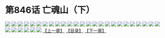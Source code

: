 # 第846话 亡魂山（下）
![](https://mhpic.xiaomingtaiji.net/comic/D/斗破苍穹/第846话F1_262543/1.jpg-zymk.middle.webp)
![](https://mhpic.xiaomingtaiji.net/comic/D/斗破苍穹/第846话F1_262543/2.jpg-zymk.middle.webp)
![](https://mhpic.xiaomingtaiji.net/comic/D/斗破苍穹/第846话F1_262543/3.jpg-zymk.middle.webp)
![](https://mhpic.xiaomingtaiji.net/comic/D/斗破苍穹/第846话F1_262543/4.jpg-zymk.middle.webp)
![](https://mhpic.xiaomingtaiji.net/comic/D/斗破苍穹/第846话F1_262543/5.jpg-zymk.middle.webp)
![](https://mhpic.xiaomingtaiji.net/comic/D/斗破苍穹/第846话F1_262543/6.jpg-zymk.middle.webp)
![](https://mhpic.xiaomingtaiji.net/comic/D/斗破苍穹/第846话F1_262543/7.jpg-zymk.middle.webp)
![](https://mhpic.xiaomingtaiji.net/comic/D/斗破苍穹/第846话F1_262543/8.jpg-zymk.middle.webp)
![](https://mhpic.xiaomingtaiji.net/comic/D/斗破苍穹/第846话F1_262543/9.jpg-zymk.middle.webp)
![](https://mhpic.xiaomingtaiji.net/comic/D/斗破苍穹/第846话F1_262543/10.jpg-zymk.middle.webp)
![](https://mhpic.xiaomingtaiji.net/comic/D/斗破苍穹/第846话F1_262543/11.jpg-zymk.middle.webp)
![](https://mhpic.xiaomingtaiji.net/comic/D/斗破苍穹/第846话F1_262543/12.jpg-zymk.middle.webp)
![](https://mhpic.xiaomingtaiji.net/comic/D/斗破苍穹/第846话F1_262543/13.jpg-zymk.middle.webp)
![](https://mhpic.xiaomingtaiji.net/comic/D/斗破苍穹/第846话F1_262543/14.jpg-zymk.middle.webp)
![](https://mhpic.xiaomingtaiji.net/comic/D/斗破苍穹/第846话F1_262543/15.jpg-zymk.middle.webp)
![](https://mhpic.xiaomingtaiji.net/comic/D/斗破苍穹/第846话F1_262543/16.jpg-zymk.middle.webp)
![](https://mhpic.xiaomingtaiji.net/comic/D/斗破苍穹/第846话F1_262543/17.jpg-zymk.middle.webp)
![](https://mhpic.xiaomingtaiji.net/comic/D/斗破苍穹/第846话F1_262543/18.jpg-zymk.middle.webp)
![](https://mhpic.xiaomingtaiji.net/comic/D/斗破苍穹/第846话F1_262543/19.jpg-zymk.middle.webp)
![](https://mhpic.xiaomingtaiji.net/comic/D/斗破苍穹/第846话F1_262543/20.jpg-zymk.middle.webp)
![](https://mhpic.xiaomingtaiji.net/comic/D/斗破苍穹/第846话F1_262543/21.jpg-zymk.middle.webp)
![](https://mhpic.xiaomingtaiji.net/comic/D/斗破苍穹/第846话F1_262543/22.jpg-zymk.middle.webp)
![](https://mhpic.xiaomingtaiji.net/comic/D/斗破苍穹/第846话F1_262543/23.jpg-zymk.middle.webp)
![](https://mhpic.xiaomingtaiji.net/comic/D/斗破苍穹/第846话F1_262543/24.jpg-zymk.middle.webp)
![](https://mhpic.xiaomingtaiji.net/comic/D/斗破苍穹/第846话F1_262543/25.jpg-zymk.middle.webp)
![](https://mhpic.xiaomingtaiji.net/comic/D/斗破苍穹/第846话F1_262543/26.jpg-zymk.middle.webp)
![](https://mhpic.xiaomingtaiji.net/comic/D/斗破苍穹/第846话F1_262543/27.jpg-zymk.middle.webp)
![](https://mhpic.xiaomingtaiji.net/comic/D/斗破苍穹/第846话F1_262543/28.jpg-zymk.middle.webp)
![](https://mhpic.xiaomingtaiji.net/comic/D/斗破苍穹/第846话F1_262543/29.jpg-zymk.middle.webp)
![](https://mhpic.xiaomingtaiji.net/comic/D/斗破苍穹/第846话F1_262543/30.jpg-zymk.middle.webp)
![](https://mhpic.xiaomingtaiji.net/comic/D/斗破苍穹/第846话F1_262543/31.jpg-zymk.middle.webp)
[【上一章】](./849.md)
[【目录】](./README.md)
[【下一章】](./851.md)
